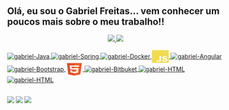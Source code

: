 ## Olá, eu sou o Gabriel Freitas... vem conhecer um poucos mais sobre o meu trabalho!!
<div align="center">
  <a href="https://github.com/codinfreitas">
  <img height="130em" src="https://github-readme-stats.vercel.app/api?username=codinfreitas&show_icons=true&theme=dark&include_all_commits=true&count_private=true"/>
  <img height="130em" src="https://github-readme-stats.vercel.app/api/top-langs/?username=codinfreitas&layout=compact&langs_count=7&theme=dark"/>
</div>
  
  <div style="display: inline_block"><br>
  <img align="center" alt="gabriel-Java" height="30" width="40" src="https://cdn.jsdelivr.net/gh/devicons/devicon/icons/java/java-original-wordmark.svg">
  <img align="center" alt="gabriel-Spring" height="30" width="40" src="https://cdn.jsdelivr.net/gh/devicons/devicon/icons/spring/spring-plain.svg">
  <img align="center" alt="gabriel-Docker" height="30" width="40" src="https://cdn.jsdelivr.net/gh/devicons/devicon/icons/docker/docker-original-wordmark.svg">
  <img align="center" alt="gabriel-Js" height="30" width="40" src="https://raw.githubusercontent.com/devicons/devicon/master/icons/javascript/javascript-plain.svg">
  <img align="center" alt="gabriel-Angular" height="30" width="40" src="https://cdn.jsdelivr.net/gh/devicons/devicon/icons/angularjs/angularjs-original.svg">
  <img align="center" alt="gabriel-Bootstrap" height="30" width="40" src="https://cdn.jsdelivr.net/gh/devicons/devicon/icons/bootstrap/bootstrap-original-wordmark.svg">  
  <img align="center" alt="gabriel-HTML" height="30" width="40" src="https://raw.githubusercontent.com/devicons/devicon/master/icons/html5/html5-original.svg">
  <img align="center" alt="gabriel-Bitbuket" height="30" width="40" src="https://cdn.jsdelivr.net/gh/devicons/devicon/icons/bitbucket/bitbucket-original-wordmark.svg">
  <img align="center" alt="gabriel-HTML" height="30" width="40" src="https://cdn.jsdelivr.net/gh/devicons/devicon/icons/jenkins/jenkins-original.svg">
  <img align="center" alt="gabriel-HTML" height="30" width="40" src="https://cdn.jsdelivr.net/gh/devicons/devicon/icons/git/git-original-wordmark.svg">
</div>
  
  ##
  
  <div> 
  <a href="https://www.instagram.com/freitas.g.c/" target="_blank"><img src="https://img.shields.io/badge/-Instagram-%23E4405F?style=for-the-badge&logo=instagram&logoColor=white" target="_blank"></a>
  <a href = "mailto:gabriel.sistemas.00@gmail.com"><img src="https://img.shields.io/badge/-Gmail-%23333?style=for-the-badge&logo=gmail&logoColor=white" target="_blank"></a>
  <a href="https://www.linkedin.com/in/gabriel-freitas-4270501a3/(https://www.linkedin.com/in/gabrielcostaefreitas/)" target="_blank"><img src="https://img.shields.io/badge/-LinkedIn-%230077B5?style=for-the-badge&logo=linkedin&logoColor=white" target="_blank"></a>
  </div>
